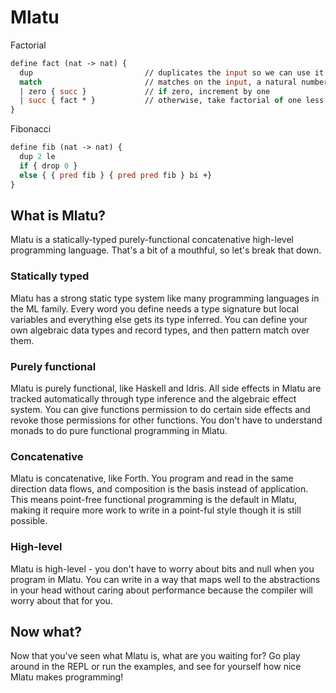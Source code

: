 # Mlatu

Factorial
```ml
define fact (nat -> nat) {
  dup                         // duplicates the input so we can use it later
  match                       // matches on the input, a natural number
  | zero { succ }             // if zero, increment by one
  | succ { fact * }           // otherwise, take factorial of one less and multiply
}
```

Fibonacci
```ml
define fib (nat -> nat) {
  dup 2 le
  if { drop 0 }
  else { { pred fib } { pred pred fib } bi +}
}
```

## What is Mlatu?

Mlatu is a statically-typed purely-functional concatenative high-level programming language. That's a bit of a mouthful, so let's break that down.

### Statically typed

Mlatu has a strong static type system like many programming languages in the ML family. Every word you define needs a type signature but local variables and everything else gets its type inferred. You can define your own algebraic data types and record types, and then pattern match over them.

### Purely functional

Mlatu is purely functional, like Haskell and Idris. All side effects in Mlatu are tracked automatically through type inference and the algebraic effect system. You can give functions permission to do certain side effects and revoke those permissions for other functions. You don't have to understand monads to do pure functional programming in Mlatu.

### Concatenative

Mlatu is concatenative, like Forth. You program and read in the same direction data flows, and composition is the basis instead of application. This means point-free functional programming is the default in Mlatu, making it require more work to write in a point-ful style though it is still possible.

### High-level

Mlatu is high-level - you don't have to worry about bits and null when you program in Mlatu. You can write in a way that maps well to the abstractions in your head without caring about performance because the compiler will worry about that for you.

## Now what?

Now that you've seen what Mlatu is, what are you waiting for? Go play around in the REPL or run the examples, and see for yourself how nice Mlatu makes programming!
